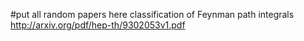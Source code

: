 #put all random papers here
classification of Feynman path integrals http://arxiv.org/pdf/hep-th/9302053v1.pdf
